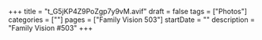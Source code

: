 +++
title = "t_G5jKP4Z9PoZgp7y9vM.avif"
draft = false
tags = ["Photos"]
categories = [""]
pages = ["Family Vision 503"]
startDate = ""
description = "Family Vision #503"
+++
